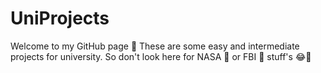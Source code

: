 # UniProjects
Welcome to my GitHub page 📄
These are some easy and intermediate projects for university.
So don't look here for NASA 🚀 or FBI 🚨 stuff's 😂👀 
